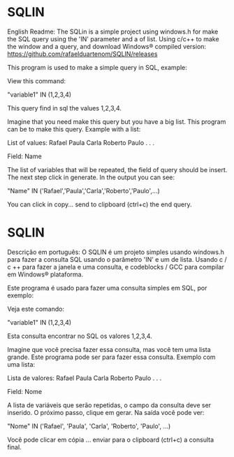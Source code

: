 # SQLIN
English Readme:
The SQLin is a simple project using windows.h for make the SQL query using the 'IN' parameter and a of list. Using c/c++ to make the window and  a query, and download Windows® compiled version: https://github.com/rafaelduartenom/SQLIN/releases

This program is used to make a simple query in SQL, example:

View this command:

"variable1" IN (1,2,3,4)

This query find in sql the values 1,2,3,4.

Imagine that you need make this query but you have a big list. This program can be to make this query.
Example with a list:

List of values:
Rafael
Paula
Carla
Roberto
Paulo
.
.
.

Field: Name

The list of variables that will be repeated, the field of query should be insert. The next step click in generate. In the output you can see:

"Name" IN ('Rafael','Paula','Carla','Roberto','Paulo',...)

You can click in copy...  send to clipboard (ctrl+c) the end query. 

# SQLIN
Descrição em português:
O SQLIN é um projeto simples usando windows.h para fazer a consulta SQL usando o parâmetro 'IN' e um de lista. Usando c / c ++ para fazer a janela e uma consulta, e codeblocks / GCC para compilar em Windows® plataforma.

Este programa é usado para fazer uma consulta simples em SQL, por exemplo:

Veja este comando:

"variable1" IN (1,2,3,4)

Esta consulta encontrar no SQL os valores 1,2,3,4.

Imagine que você precisa fazer essa consulta, mas você tem uma lista grande. Este programa pode ser para fazer essa consulta.
Exemplo com uma lista:

Lista de valores:
Rafael
Paula
Carla
Roberto
Paulo
.
.
.

Field: Nome

A lista de variáveis que serão repetidas, o campo da consulta deve ser inserido. O próximo passo, clique em gerar. Na saída você pode ver:

"Nome" IN ('Rafael', 'Paula', 'Carla', 'Roberto', 'Paulo', ...)

Você pode clicar em cópia ... enviar para o clipboard  (ctrl+c) a consulta final.

